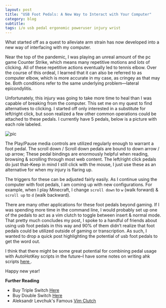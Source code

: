 ```yaml
---
layout: post
title: "USB Foot Pedals: A New Way to Interact with Your Computer"
category: blog
subtitle: 
tags: i/o usb pedal ergonomic poweruser injury wrist
---
```


What started off as a quest to alleviate arm strain has now developed into a new way of interfacing with my computer.

Near the top of the pandemic, I was playing an unreal amount of the pc game Counter Strike, which means many repetitive 
motions and _lots_ of clicking. All of these repetitive actions eventually led to tennis elbow. Over the course of this 
ordeal, I learned that it can also be referred to as computer elbow, which is more accurate in my case, as cringey as 
that may be. Both conditions refer to the same underlying problem—lateral epicondylitis.

Unfortunately, this injury was going to take more time to heal than I was capable of breaking from the computer. This 
set me on my quest to find alternatives to clicking. I started off only interested in a substitute for left/right click, 
but soon realized a few other common operations could be attached to these pedals. I currently have 5 pedals, below is a 
picture with each role labeled.

![pic](https://media.johnsosoka.com/old/img/blog/foot-pedal/foot-pedal-label.png)

The Play/Pause media controls are utilized regularly enough to warrant a foot pedal. The scroll down / Scroll down 
pedals are bound to down arrow / up arrow; These pedal bindings are enormously helpful when reading, browsing & 
scrolling through most web content. The left/right click pedals do just that–Keep in mind I still click with the mouse, 
I just use these as an alternative for when my injury is flaring up.

The triggers for these can be adjusted fairly easily. As I continue using the computer with foot pedals, I am coming up 
with new configurations. For example, when I play Minecraft, I change `scroll down` to `w` (walk forward) & `scroll up` 
to `d` (walk backward).

There are many other applications for these foot pedals beyond gaming. If I was spending more time in the command line, 
I would probably set up one of the pedals to act as a vim clutch to toggle between insert & normal mode. That pretty 
much concludes my post, I spoke to a handful of friends about using usb foot pedals in this way and 90% of them didn’t 
realize that foot pedals could be utilized outside of gaming or transcription. As such, I wanted to drop a quick post 
highlighting the potential of usb foot pedals to get the word out.

I think that there might be some great potential for combining pedal usage with AutoHotKey scripts in the future–I have 
some notes on writing ahk scripts [here ](/note/2021/12/27/ahk-recipes-example-howto.html).

Happy new year!

**Further Reading**

* Buy Triple Switch [Here](https://www.amazon.com/gp/product/B088WCG7L4/)
* Buy Double Switch [Here](https://www.amazon.com/gp/product/B07553KW32/)
* Aleksandr Levchuk's Famous [Vim Clutch](https://github.com/alevchuk/vim-clutch)